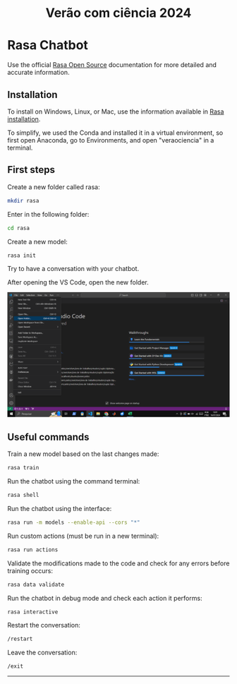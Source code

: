 <h1 align="center">Verão com ciência 2024</h1>

# Rasa Chatbot
Use the official [Rasa Open Source](https://rasa.com/docs/rasa/) documentation for more detailed and accurate information.
## Installation
To install on Windows, Linux, or Mac, use the information available in [Rasa installation](https://rasa.com/docs/rasa/installation/environment-set-up/).

To simplify, we used the Conda and installed it in a virtual environment, so first open Anaconda, go to Environments, and open "veraociencia" in a terminal.

## First steps
Create a new folder called rasa:
```bash
mkdir rasa
```
Enter in the following folder:
```bash
cd rasa
```
Create a new model:
```bash
rasa init
```
Try to have a conversation with your chatbot.

After opening the VS Code, open the new folder.

<img src="./Captura de Tela (715).png" width = "600">

## Useful commands
Train a new model based on the last changes made:
```bash
rasa train
```

Run the chatbot using the command terminal:
```bash
rasa shell
```

Run the chatbot using the interface:
```bash
rasa run -m models --enable-api --cors "*"
```

Run custom actions (must be run in a new terminal):
```bash
rasa run actions
```

Validate the modifications made to the code and check for any errors before training occurs:
```bash
rasa data validate
```

Run the chatbot in debug mode and check each action it performs:
```bash
rasa interactive 
```
Restart the conversation:
```bash
/restart
```

Leave the conversation:
```bash
/exit
```
___
